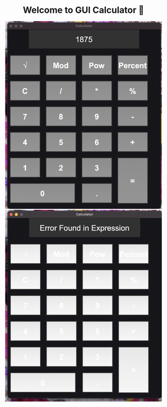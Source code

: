 <h1 align="center">Welcome to GUI Calculator 👋</h1>

<p align="center">
  <kbd>
    <img src="https://github.com/Samratrpal01/GUI-Calculator/blob/main/Screenshot%202023-02-22%20at%2011.32.14%20PM.png"></img>
  </kbd>
  
  <kbd>
    <img src="https://github.com/Samratrpal01/GUI-Calculator/blob/main/Screenshot%202023-02-22%20at%2011.33.02%20PM.png"></img>
  </kbd>
</p>


